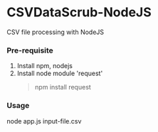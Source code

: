 # CSVDataScrub-NodeJS
CSV file processing with NodeJS

### Pre-requisite
1. Install npm, nodejs
2. Install node module 'request'
   > npm install request
### Usage
node app.js input-file.csv
